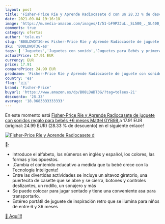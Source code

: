 ```yaml
---
layout: post
title: 'Fisher-Price Ríe y Aprende Radiocasete d con un 28.33 % de descuento'
date: 2021-09-04 19:16:18
image: 'https://m.media-amazon.com/images/I/51-bF9PZJuL._SL500_._SL400_.jpg'
comments: true
category: ofertas
author: 'tole.es'
slug: 'B08LDWDT3G-es Fisher-Price Ríe y Aprende Radiocasete de juguete con...'
sku: 'B08LDWDT3G-es'
tags: [ 'Juguetes','Juguetes con sonido','Juguetes para Bebés y primera infancia','Juguetes y juegos','bebés','fisher-price', ]
actualPrice: 17.91 EUR
currency: EUR
price: 17.91
comparePrice: 24.99 EUR
prodname: 'Fisher-Price Ríe y Aprende Radiocasete de juguete con sonidos  regalo para bebés +6 meses  Mattel GYB98 '
country: 'es'
flag: '🇪🇸'
brand: 'Fisher-Price'
buyurl: 'https://www.amazon.es/dp/B08LDWDT3G/?tag=tolees-21'
descuento: '28.33'
average: '18.0683333333333'
---
```


En este momento está [Fisher-Price Ríe y Aprende Radiocasete de juguete con sonidos  regalo para bebés +6 meses  Mattel GYB98 ](https://www.amazon.es/dp/B08LDWDT3G/?tag=tolees-21) a 17.91 EUR (original: 24.99 EUR) (28.33 %  de descuento) en el siguiente enlace!

[![Fisher-Price Ríe y Aprende Radiocasete d](https://m.media-amazon.com/images/I/51-bF9PZJuL._SL500_._SL400_.jpg)](https://www.amazon.es/dp/B08LDWDT3G/?tag=tolees-21)

🔎:

- Introduce el alfabeto, los números en inglés y español, los colores, las formas y los opuestos.
- ¡Cambia el contenido educativo a medida que tu bebé crece con la Tecnología Inteligente!
- Entre las divertidas actividades se incluye un altavoz giratorio, una puertecita de casette que se abre y se cierra, botones y controles deslizantes, un rodillo, un sonajero y más
- Se puede colocar para jugar sentado y tiene una conveniente asa para transportarlo.
- Estéreo portátil de juguete de inspiración retro que se ilumina para niños de entre 6 y 36 meses

[🛒 Aquí!!!](https://www.amazon.es/dp/B08LDWDT3G/?tag=tolees-21)
